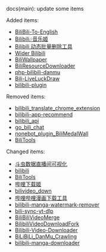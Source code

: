docs(main): update some items

Added items:
- [BiliBili-To-English](https://github.com/WavaDev/BiliBili-To-English)
- [Bilibili🎶音乐姬](https://github.com/Ocyss/bilibili-music)
- [Bilibili 动态批量删除工具](https://github.com/hatanokokosa/bilibili-dynamic-cleaner)
- [Wider Bilibili](https://github.com/posthumz/wider-bilibili)
- [BiliWallpaper](https://github.com/HHsomeHand/BiliWallpaper)
- [BiliResourceDownloader](https://github.com/LightQuanta/BiliResourceDownloader)
- [php-bilibili-danmu](https://github.com/zxc7563598/php-bilibili-danmu)
- [Bili-LiveLuckDraw](https://github.com/grtsinry43/Bili-LiveLuckDraw)
- [bilibili-plugin](https://github.com/muedsa/bilibili-plugin)

Removed items:
- [bilibili_translate_chrome_extension](https://github.com/XilkyTofu/bilibili_translate_chrome_extension)
- [bilibili-app-recommend](https://github.com/magicdawn/bilibili-app-recommend)
- [bilibili_api](https://github.com/Nemo2011/bilibili-api)
- [go_bili_chat](https://github.com/FishZe/go-bili-chat)
- [nonebot_plugin_BiliMedalWall](https://github.com/Shadow403/nonebot_plugin_BiliMedalWall)
- [BiliTools](https://github.com/btjawa/BiliTools)

Changed items:
- [斗虫数据直播间可视化](https://greasyfork.org/zh-CN/scripts/435942)
- [bilibili](https://github.com/0byteme/bilibili)
- [BiliTools](https://github.com/btjawa/BiliTools)
- [哔哩下载姬](https://github.com/yaobiao131/downkyicore)
- [bilivideo_down](https://github.com/kangpeiqin/bilivideo_down)
- [哔哩哔哩漫画下载工具](https://github.com/KayneWang/bilibili-manga-downloader)
- [bilibili-manga-watermark-remover](https://github.com/lanyeeee/bilibili-manga-watermark-remover)
- [bili-sync-yt-dlp](https://github.com/cap153/bili-sync-yt-dlp)
- [BiliBiliVideoMerge](https://github.com/Server-WX/BiliBiliVideoMerge)
- [BilibiliVideoDownloadFork](https://github.com/gxr404/BilibiliVideoDownloadFork)
- [Bilibili-Video-Downloader](https://github.com/MrBZBZ/Bilibili-Video-Downloader)
- [BiLiBiLi_DanMu_Crawling](https://github.com/HengXin666/BiLiBiLi_DanMu_Crawling)
- [bilibili-manga-downloader](https://github.com/lanyeeee/bilibili-manga-downloader)
